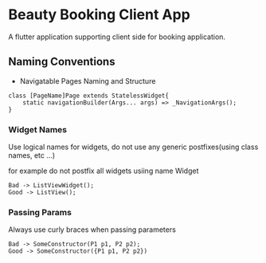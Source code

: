 # Beauty Booking Client App

A flutter application supporting client side for booking application.

## Naming Conventions

- Navigatable Pages Naming and Structure

```
class [PageName]Page extends StatelessWidget{
    static navigationBuilder(Args... args) => _NavigationArgs();
}
```
### Widget Names

Use logical names for widgets, do not use any generic postfixes(using class names, etc ...)

for example do not postfix all widgets usiing name Widget

`Bad -> ListViewWidget();`\
`Good -> ListView();`

### Passing Params

Always use curly braces when passing parameters

`Bad -> SomeConstructor(P1 p1, P2 p2);`\
`Good -> SomeConstructor({P1 p1, P2 p2})`

